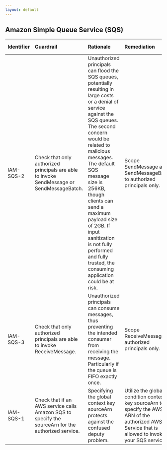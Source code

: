 ```yaml
---
layout: default
---
```


## Amazon Simple Queue Service (SQS)

| Identifier   | Guardrail                                                                                          | Rationale                                                                                                                                                                                                                                                                                                                                                                                                  | Remediation                                                                                                                                         | References                                                                                                                                                                                                                                            | Policy                   | IAM Actions   |
|:-------------|:---------------------------------------------------------------------------------------------------|:-----------------------------------------------------------------------------------------------------------------------------------------------------------------------------------------------------------------------------------------------------------------------------------------------------------------------------------------------------------------------------------------------------------|:----------------------------------------------------------------------------------------------------------------------------------------------------|:------------------------------------------------------------------------------------------------------------------------------------------------------------------------------------------------------------------------------------------------------|:-------------------------|:--------------|
| IAM-SQS-2    | Check that only authorized principals are able to invoke SendMessage or SendMessageBatch.          | Unauthorized principals can flood the SQS queues, potentially resulting in large costs or a denial of service against the SQS queues. The second concern would be related to malicious messages. The default SQS message size is 256KB, though clients can send a maximum payload size of 2GB. If input sanitization is not fully performed and fully trusted, the consuming application could be at risk. | Scope SendMessage and SendMessageBatch to authorized principals only.                                                                               | https://docs.aws.amazon.com/AWSSimpleQueueService/latest/APIReference/API_SendMessage.html https://docs.aws.amazon.com/AWSSimpleQueueService/latest/APIReference/API_SendMessageBatch.html                                                            | nan                      |               |
| IAM-SQS-3    | Check that only authorized principals are able to invoke ReceiveMessage.                           | Unauthorized principals can consume messages, thus preventing the intended consumer from receiving the message. Particularly if the queue is FIFO exactly once.                                                                                                                                                                                                                                            | Scope ReceiveMessage to authorized principals only.                                                                                                 | https://docs.aws.amazon.com/AWSSimpleQueueService/latest/APIReference/API_ReceiveMessage.html https://aws.amazon.com/about-aws/whats-new/2016/11/amazon-sqs-introduces-fifo-queues-with-exactly-once-processing-and-lower-prices-for-standard-queues/ | nan                      |               |
| IAM-SQS-1    | Check that if an AWS service calls Amazon SQS to specify the sourceArn for the authorized service. | Specifying the global context key sourceArn protects against the confused deputy problem.                                                                                                                                                                                                                                                                                                                  | Utilize the global condition context key sourceArn to specify the AWS ARN of the authorized AWS Service that is allowed to invoke your SQS service. | https://docs.aws.amazon.com/IAM/latest/UserGuide/reference_policies_condition-keys.html#condition-keys-sourcearn https://docs.aws.amazon.com/AWSSimpleQueueService/latest/SQSDeveloperGuide/sqs-using-identity-based-policies.html                    | SQS Policy or IAM Policy |               |